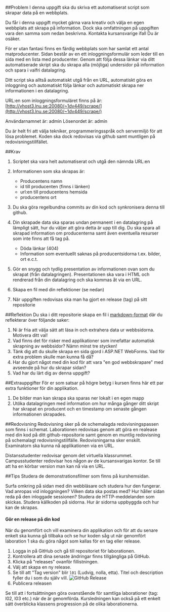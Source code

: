 ##Problem
I denna uppgift ska du skriva ett automatiserat script som skrapar data på en webbplats.

Du får i denna uppgift mycket gärna vara kreativ och välja en egen webbplats att skrapa på information. Dock ska omfattningen på uppgiften vara den samma som nedan beskrivna. Kontakta kursansvarige ifall Du är osäker.

För er utan fantasi finns en färdig webbplats som har samlat ett antal matproducenter. 
Sidan består av en ett inloggningsformulär som leder till en sida med en lista med producenter. Genom att följa dessa länkar via ditt automatiserade skript ska du skrapa alla (möjliga) undersidor på information och spara i valfri datalagring.

Ditt script ska alltså automatiskt utgå från en URL, automatiskt göra en inloggning och automatiskt följa länkar och automatiskt skrapa ner informationen i en datalagring.

URL:en som inloggningsformuläret finns på är:
[http://vhost3.lnu.se:20080/~1dv449/scrape/](http://vhost3.lnu.se:20080/~1dv449/scrape/)

Användarnamnet är: admin
Lösenordet är: admin

Du är helt fri att välja tekniker, programmeringsspråk och servermiljö för att lösa problemet. Koden ska dock redovisas via github samt muntligen på redovisningstillfället.

##Krav
1. Scriptet ska vara helt automatiserat och utgå den nämnda URL:en
2. Informationen som ska skrapas är: 
	* Producentens namn
	* id till producenten (finns i länken)
	* url:en till producentens hemsida
	* producentens ort
	
3. Du ska göra regelbundna commits av din kod och synkronisera denna till github.
4. Din skrapade data ska sparas undan permanent i en datalagring på lämpligt sätt, hur du väljer att göra detta är upp till dig. Du ska spara all skrapad information om producenterna samt även eventuella resurser som inte finns att få tag på. 
	* Döda länkar (404) 
	* Information som eventuellt saknas på producentsidorna t.ex. bilder, ort e.c.t.
5. Gör en snygg och tydlig presentation av informationen ovan som du skrapat (från datalagringen). Presentationen ska vara i HTML och rendrerad från din datalagring och ska kommas åt via en URL.
6. Skapa en fil med din reflektioner (se nedan)
7. När uppgiften redovisas ska man ha gjort en release (tag) på sitt repositorie

##Reflektion
Du ska i ditt repositorie skapa en fil i [markdown-format](https://github.com/adam-p/markdown-here/wiki/Markdown-Cheatsheet) där du reflekterar över följande saker:

1. Ni är fria att välja sätt att läsa in och extrahera data ur webbsidorna. Motivera ditt val!
2. Vad finns det för risker med applikationer som innefattar automatisk skrapning av webbsidor? Nämn minst tre stycken!
3. Tänk dig att du skulle skrapa en sida gjord i ASP.NET WebForms. Vad för extra problem skulle man kunna få då?
4. Har du gjort något med din kod för att vara "en god webbskrapare" med avseende på hur du skrapar sidan?
5. Vad har du lärt dig av denna uppgift? 


##Extrauppgifter
För er som satsar på högre betyg i kursen finns här ett par extra funktioner för din applikation.

1. De bilder man kan skrapa ska sparas ner lokalt i en egen mapp
2. Utöka datalagringen med information om hur många gånger ditt skript har skrapat en producent och en timestamp om senaste gången informationen skrapades.


##Redovisning
Redovisning sker på de schemalagda redovisningspassen som finns i schemat.
Laborationen redovisas genom att göra en realease med din kod på ditt github-repositorie samt genom en muntlig redovisning på schemalagt redovisningstillfälle. Redovisningarna sker enskilt. Examinatorn ska kunna nå applikationen via en URL. 

Distansstudenter redovisar genom det virtuella klassrummet.
Campusstudenter redovisar hos någon av de kursansvarigas kontor. Se till att ha en körbar version man kan nå via en URL.


##Tips
Studera de demonstrationsfilmer som finns på kurshemsidan.

Surfa omkring på sidan med din webbläsare och studera hur den fungerar. Vad anropas vid inloggningen? Vilken data ska postas med? Hur håller sidan reda på den inloggade sessionen? Studera de HTTP-meddelanden som skickas. Studera källkoden på sidorna. Hur är sidorna uppbyggda och hur kan de skrapas.

#### Gör en release på din kod
När du genomfört och vill examinera din applikation och för att du senare enkelt ska kunna gå tillbaka och se hur koden såg ut när genomfört laboration 1 ska du göra något som kallas för en tag eller release. 

1. Logga in på GitHub och gå till repositoriet för laborationen.
2. Kontrollera att dina senaste ändringar finns tillgängliga på GitHub.
3. Klicka på "releases" ovanför fillistningen.
4. Välj att skapa en ny release.
5. Se till att "Tag version" blir `l01` (Ludvig, nolla, etta).
Titel och description fyller du i som du själv vill.
![GitHub Release][github-release]
6. Publicera releasen

Se till att i fortsättningen göra ovanstående för samtliga laborationer (tag: l02, l03 etc.) när de är genomförda. 
Kursledningen kan också på ett enkelt sätt överblicka klassens progression på de olika laborationerna.

[github-release]: https://github.com/1ik415/Kursmaterial/raw/master/Laborationer/pics/github-release.png





 
